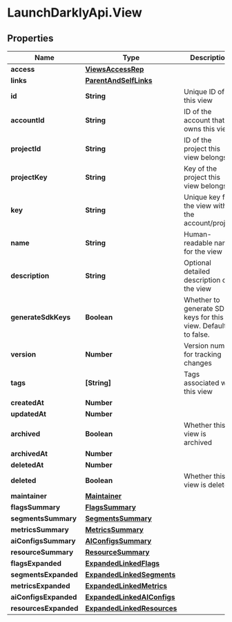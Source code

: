 # LaunchDarklyApi.View

## Properties

Name | Type | Description | Notes
------------ | ------------- | ------------- | -------------
**access** | [**ViewsAccessRep**](ViewsAccessRep.md) |  | [optional] 
**links** | [**ParentAndSelfLinks**](ParentAndSelfLinks.md) |  | [optional] 
**id** | **String** | Unique ID of this view | 
**accountId** | **String** | ID of the account that owns this view | 
**projectId** | **String** | ID of the project this view belongs to | 
**projectKey** | **String** | Key of the project this view belongs to | 
**key** | **String** | Unique key for the view within the account/project | 
**name** | **String** | Human-readable name for the view | 
**description** | **String** | Optional detailed description of the view | 
**generateSdkKeys** | **Boolean** | Whether to generate SDK keys for this view. Defaults to false. | 
**version** | **Number** | Version number for tracking changes | 
**tags** | **[String]** | Tags associated with this view | 
**createdAt** | **Number** |  | 
**updatedAt** | **Number** |  | 
**archived** | **Boolean** | Whether this view is archived | [default to false]
**archivedAt** | **Number** |  | [optional] 
**deletedAt** | **Number** |  | [optional] 
**deleted** | **Boolean** | Whether this view is deleted | [default to false]
**maintainer** | [**Maintainer**](Maintainer.md) |  | [optional] 
**flagsSummary** | [**FlagsSummary**](FlagsSummary.md) |  | [optional] 
**segmentsSummary** | [**SegmentsSummary**](SegmentsSummary.md) |  | [optional] 
**metricsSummary** | [**MetricsSummary**](MetricsSummary.md) |  | [optional] 
**aiConfigsSummary** | [**AIConfigsSummary**](AIConfigsSummary.md) |  | [optional] 
**resourceSummary** | [**ResourceSummary**](ResourceSummary.md) |  | [optional] 
**flagsExpanded** | [**ExpandedLinkedFlags**](ExpandedLinkedFlags.md) |  | [optional] 
**segmentsExpanded** | [**ExpandedLinkedSegments**](ExpandedLinkedSegments.md) |  | [optional] 
**metricsExpanded** | [**ExpandedLinkedMetrics**](ExpandedLinkedMetrics.md) |  | [optional] 
**aiConfigsExpanded** | [**ExpandedLinkedAIConfigs**](ExpandedLinkedAIConfigs.md) |  | [optional] 
**resourcesExpanded** | [**ExpandedLinkedResources**](ExpandedLinkedResources.md) |  | [optional] 



